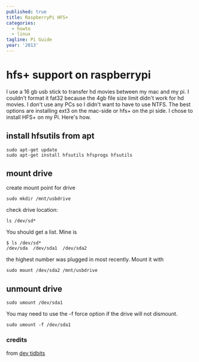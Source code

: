 ```yaml
---
published: true
title: RaspberryPi HFS+
categories:
  - howto
  - linux
tagline: Pi Guide
year: '2013'
---
```

# hfs+ support on raspberrypi

I use a 16 gb usb stick to transfer hd movies between my mac and my pi. I couldn't format it fat32 because the 4gb file size limit didn't work for hd movies. I don't use any PCs so I didn't want to have to use NTFS. The best options are installing ext3 on the mac-side or hfs+ on the pi side. I chose to install HFS+ on my Pi. Here's how.

## install hfsutils from apt

	sudo apt-get update
	sudo apt-get install hfsutils hfsprogs hfsutils

## mount drive

create mount point for drive

	sudo mkdir /mnt/usbdrive

check drive location:

	ls /dev/sd*

You should get a list. Mine is

	$ ls /dev/sd*
	/dev/sda  /dev/sda1  /dev/sda2

the highest number was plugged in most recently. Mount it with

	sudo mount /dev/sda2 /mnt/usbdrive

## unmount drive

	sudo umount /dev/sda1

You may need to use the -f force option if the drive will not dismount.

	sudo umount -f /dev/sda1

### credits

from [dev tidbits](http://devtidbits.com/2013/03/21/using-usb-external-hard-disk-flash-drives-with-to-your-raspberry-pi/)
